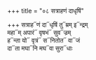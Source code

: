 +++
title = "०८ सत्राहणं दाधृषिं"

+++
सत्राह᳓णं दा᳓धृषिं तु᳓म्रम् इ᳓न्द्रम्  
महा᳓म् अपारं᳓ वृषभं᳓ सुव᳓ज्रम्  
ह᳓न्ता यो᳓ वृत्रं᳓ स᳓नितोत᳓ वा᳓जं  
दा᳓ता मघा᳓नि मघ᳓वा सुरा᳓धाः